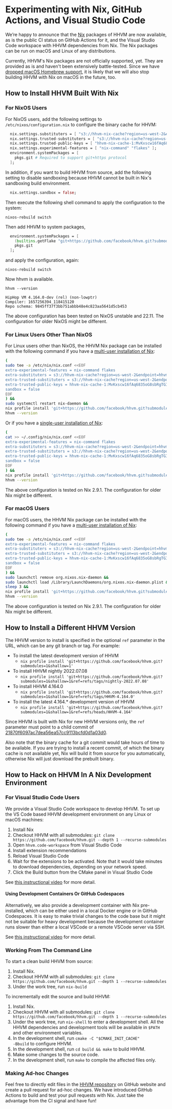 # Experimenting with Nix, GitHub Actions, and Visual Studio Code

We’re happy to announce that the [Nix](https://nixos.org/) packages of HHVM are
now available, as is the public CI status on GitHub Actions for it, and the
Visual Studio Code workspace with HHVM dependencies from Nix. The Nix packages
can be run on macOS and Linux of any distributions.

Currently, HHVM's Nix packages are not officially supported, yet. They are
provided as is and haven't been extensively battle-tested. Since we have
[dropped macOS Homebrew
support](https://hhvm.com/blog/2022/06/17/deprecating-homebrew.html), it is
likely that we will also stop building HHVM with Nix on macOS in the future,
too.

## How to Install HHVM Built With Nix


### For NixOS Users

For NixOS users, add the following settings to `/etc/nixos/configuration.nix` to
configure the binary cache for HHVM:


``` nix
  nix.settings.substituters = [ "s3://hhvm-nix-cache?region=us-west-2&endpoint=hhvm-nix-cache.s3-accelerate.amazonaws.com" ];
  nix.settings.trusted-substituters = [ "s3://hhvm-nix-cache?region=us-west-2&endpoint=hhvm-nix-cache.s3-accelerate.amazonaws.com" ];
  nix.settings.trusted-public-keys = [ "hhvm-nix-cache-1:MvKxscw16fAq6835oG8sbRgTGITb+1xGfYNhs+ee4yo=" ];
  nix.settings.experimental-features = [ "nix-command" "flakes" ];
  environment.systemPackages = [
    pkgs.git # Required to support git+https protocol
  ];
```


In addition, if you want to build HHVM from source, add the following setting to
disable sandboxing because HHVM cannot be built in Nix's sandboxing build
environment.


``` nix
  nix.settings.sandbox = false;
```


Then execute the following shell command to apply the configuration to the
system:


```
nixos-rebuild switch
```


Then add HHVM to system packages, 


``` nix
  environment.systemPackages = [
    (builtins.getFlake "git+https://github.com/facebook/hhvm.git?submodules=1&shallow=1&ref=refs/tags/nightly-2022.07.08").packages.x86_64-linux.default
    pkgs.git
  ];
```


and apply the configuration, again:


```
nixos-rebuild switch
```


Now hhvm is available.


```
hhvm --version
```



```
HipHop VM 4.164.0-dev (rel) (non-lowptr)
Compiler: 1657256394_118415120
Repo schema: 9845ff37f3bb751abbb48e4c823aa5641d5cb453
```


The above configuration has been tested on NixOS unstable and 22.11. The
configuration for older NixOS might be different.


### For Linux Users Other Than NixOS

For Linux users other than NixOS, the HHVM Nix package can be installed with the
following command if you have a [multi-user installation of
Nix](https://nixos.org/download.html#nix-install-linux):


``` bash
(
sudo tee -a /etc/nix/nix.conf <<EOF
extra-experimental-features = nix-command flakes
extra-substituters = s3://hhvm-nix-cache?region=us-west-2&endpoint=hhvm-nix-cache.s3-accelerate.amazonaws.com
extra-trusted-substituters = s3://hhvm-nix-cache?region=us-west-2&endpoint=hhvm-nix-cache.s3-accelerate.amazonaws.com
extra-trusted-public-keys = hhvm-nix-cache-1:MvKxscw16fAq6835oG8sbRgTGITb+1xGfYNhs+ee4yo=
sandbox = false
EOF
) &&
sudo systemctl restart nix-daemon &&
nix profile install 'git+https://github.com/facebook/hhvm.git?submodules=1&shallow=1&ref=refs/tags/nightly-2022.07.08' &&
hhvm --version
```


Or if you have a [single-user installation of
Nix](https://nixos.org/download.html#nix-install-linux):


``` bash
(
cat >> ~/.config/nix/nix.conf <<EOF
extra-experimental-features = nix-command flakes
extra-substituters = s3://hhvm-nix-cache?region=us-west-2&endpoint=hhvm-nix-cache.s3-accelerate.amazonaws.com
extra-trusted-substituters = s3://hhvm-nix-cache?region=us-west-2&endpoint=hhvm-nix-cache.s3-accelerate.amazonaws.com
extra-trusted-public-keys = hhvm-nix-cache-1:MvKxscw16fAq6835oG8sbRgTGITb+1xGfYNhs+ee4yo=
sandbox = false
EOF
) &&
nix profile install 'git+https://github.com/facebook/hhvm.git?submodules=1&shallow=1&ref=refs/tags/nightly-2022.07.08' &&
hhvm --version
```


The above configuration is tested on Nix 2.9.1. The configuration for older Nix
might be different.


### For macOS Users

For macOS users, the HHVM Nix package can be installed with the following
command if you have a [multi-user installation of
Nix](https://nixos.org/download.html#nix-install-macos):


``` bash
(
sudo tee -a /etc/nix/nix.conf <<EOF
extra-experimental-features = nix-command flakes
extra-substituters = s3://hhvm-nix-cache?region=us-west-2&endpoint=hhvm-nix-cache.s3-accelerate.amazonaws.com
extra-trusted-substituters = s3://hhvm-nix-cache?region=us-west-2&endpoint=hhvm-nix-cache.s3-accelerate.amazonaws.com
extra-trusted-public-keys = hhvm-nix-cache-1:MvKxscw16fAq6835oG8sbRgTGITb+1xGfYNhs+ee4yo=
sandbox = false
EOF
) &&
sudo launchctl remove org.nixos.nix-daemon && 
sudo launchctl load /Library/LaunchDaemons/org.nixos.nix-daemon.plist &&
sleep 3 &&
nix profile install 'git+https://github.com/facebook/hhvm.git?submodules=1&shallow=1&ref=refs/tags/nightly-2022.07.08' &&
hhvm --version
```


The above configuration is tested on Nix 2.9.1. The configuration for older Nix
might be different.


## How to Install a Different HHVM Version

The HHVM version to install is specified in the optional `ref` parameter in the
URL, which can be any git branch or tag. For example:



* To install the latest development version of HHVM
    * `nix profile install
      'git+https://github.com/facebook/hhvm.git?submodules=1&shallow=1'`
* To install HHVM nightly 2022.07.08
    * `nix profile install
      'git+https://github.com/facebook/hhvm.git?submodules=1&shallow=1&ref=refs/tags/nightly-2022.07.08'`
* To install HHVM 4.164.0
    * `nix profile install
      'git+https://github.com/facebook/hhvm.git?submodules=1&shallow=1&ref=refs/tags/HHVM-4.164.0'`
* To install the latest 4.164.* development version of HHVM
    * `nix profile install
      'git+https://github.com/facebook/hhvm.git?submodules=1&shallow=1&ref=refs/heads/HHVM-4.164'`

Since HHVM is built with Nix for new HHVM versions only, the `ref` parameter must
point to a child commit of
[21870f6097ac7dea56ea57cc9113bcfd0d1a03d0](https://github.com/facebook/hhvm/commit/21870f6097ac7dea56ea57cc9113bcfd0d1a03d0).

Also note that the binary cache for a git commit would take hours of time to be
available. If you are trying to install a recent commit, of which the binary
cache is not available yet, Nix will build it from source for you automatically,
otherwise Nix will just download the prebuilt binary.


## How to Hack on HHVM In A Nix Development Environment


### For Visual Studio Code Users

We provide a Visual Studio Code workspace to develop HHVM. To set up the VS
Code based HHVM development environment on any Linux or macOS machines:



1. Install Nix
2. Checkout HHVM with all submodules: `git clone
   https://github.com/facebook/hhvm.git --depth 1 --recurse-submodules `
3. Open `hhvm.code-workspace` from Visual Studio Code
4. Install extension recommendations
5. Reload Visual Studio Code
6. Wait for the extensions to be activated. Note that it would take minutes to
   download dependencies, depending on your network speed.
7. Click the Build button from the CMake panel in Visual Studio Code

See [this instructional video](/static/videos/posts/vscode.mp4) for more detail.


#### Using Development Containers Or GitHub Codespaces

Alternatively, we also provide a development container with Nix pre-installed,
which can be either used in a local Docker engine or in GitHub Codespaces. It is
easy to make trivial changes to the code base but it might not be suitable for
heavy development because the development container runs slower than either a
local VSCode or a remote VSCode server via SSH.

See [this instructional video](/static/videos/posts/github-codespaces.mp4) for
more detail.


### Working From The Command Line

To start a clean build HHVM from source:



1. Install Nix.
2. Checkout HHVM with all submodules: `git clone
   https://github.com/facebook/hhvm.git --depth 1 --recurse-submodules`
3. Under the work tree, run `nix-build`

To incrementally edit the source and build HHVM:



1. Install Nix.
2. Checkout HHVM with all submodules: `git clone
   https://github.com/facebook/hhvm.git --depth 1 --recurse-submodules`
3. Under the work tree, run `nix-shell` to
   enter a development shell. All the HHVM dependencies and development tools
   will be available in `$PATH` and other environment
   variables.
4. In the development shell, run <code>cmake -C "$CMAKE_INIT_CACHE" -Bbuild</code>
   to configure HHVM.
5. In the development shell, run <code>cd build && make</code> to build HHVM.
6. Make some changes to the source code.
7. In the development shell, run <code>make</code> to compile the affected files
   only.


### Making Ad-hoc Changes

Feel free to directly edit files in the [HHVM
repository](https://github.com/facebook/hhvm) on GitHub website and create a
pull request for ad-hoc changes. We have introduced GitHub Actions to build and
test your pull requests with Nix. Just take the advantage from the CI signal and
have fun!
